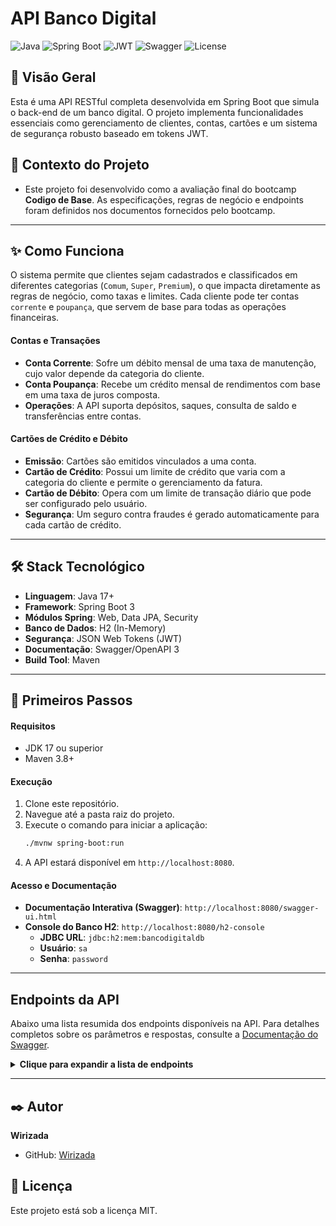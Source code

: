 # API Banco Digital

![Java](https://img.shields.io/badge/Java-17%2B-blue?style=for-the-badge&logo=openjdk)
![Spring Boot](https://img.shields.io/badge/Spring_Boot-3.x.x-green?style=for-the-badge&logo=spring)
![JWT](https://img.shields.io/badge/JWT-Authentication-black?style=for-the-badge&logo=jsonwebtokens)
![Swagger](https://img.shields.io/badge/Swagger-API_Docs-orange?style=for-the-badge&logo=swagger)
![License](https://img.shields.io/badge/License-MIT-lightgrey?style=for-the-badge)

## 📌 Visão Geral

Esta é uma API RESTful completa desenvolvida em Spring Boot que simula o back-end de um banco digital. O projeto implementa funcionalidades essenciais como gerenciamento de clientes, contas, cartões e um sistema de segurança robusto baseado em tokens JWT.

## 📄 Contexto do Projeto

* Este projeto foi desenvolvido como a avaliação final do bootcamp **Codigo de Base**. As especificações, regras de negócio e endpoints foram definidos nos documentos fornecidos pelo bootcamp.

---

## ✨ Como Funciona

O sistema permite que clientes sejam cadastrados e classificados em diferentes categorias (`Comum`, `Super`, `Premium`), o que impacta diretamente as regras de negócio, como taxas e limites. Cada cliente pode ter contas `corrente` e `poupança`, que servem de base para todas as operações financeiras.

#### Contas e Transações
* **Conta Corrente**: Sofre um débito mensal de uma taxa de manutenção, cujo valor depende da categoria do cliente.
* **Conta Poupança**: Recebe um crédito mensal de rendimentos com base em uma taxa de juros composta.
* **Operações**: A API suporta depósitos, saques, consulta de saldo e transferências entre contas.

#### Cartões de Crédito e Débito
* **Emissão**: Cartões são emitidos vinculados a uma conta.
* **Cartão de Crédito**: Possui um limite de crédito que varia com a categoria do cliente e permite o gerenciamento da fatura.
* **Cartão de Débito**: Opera com um limite de transação diário que pode ser configurado pelo usuário.
* **Segurança**: Um seguro contra fraudes é gerado automaticamente para cada cartão de crédito.

---

## 🛠️ Stack Tecnológico

* **Linguagem**: Java 17+
* **Framework**: Spring Boot 3
* **Módulos Spring**: Web, Data JPA, Security
* **Banco de Dados**: H2 (In-Memory)
* **Segurança**: JSON Web Tokens (JWT)
* **Documentação**: Swagger/OpenAPI 3
* **Build Tool**: Maven

---

## 🚀 Primeiros Passos

#### Requisitos
* JDK 17 ou superior
* Maven 3.8+

#### Execução
1.  Clone este repositório.
2.  Navegue até a pasta raiz do projeto.
3.  Execute o comando para iniciar a aplicação:
    ```bash
    ./mvnw spring-boot:run
    ```
4.  A API estará disponível em `http://localhost:8080`.

#### Acesso e Documentação
* **Documentação Interativa (Swagger)**: `http://localhost:8080/swagger-ui.html`
* **Console do Banco H2**: `http://localhost:8080/h2-console`
    * **JDBC URL**: `jdbc:h2:mem:bancodigitaldb`
    * **Usuário**: `sa`
    * **Senha**: `password`

---

## Endpoints da API

Abaixo uma lista resumida dos endpoints disponíveis na API. Para detalhes completos sobre os parâmetros e respostas, consulte a [Documentação do Swagger](http://localhost:8080/swagger-ui.html).

<details>
<summary><strong>Clique para expandir a lista de endpoints</strong></summary>

| Verbo | Rota | Descrição |
| :--- | :--- | :--- |
| **authentication-controller** |
| `POST` | `/login` | Realiza o login do usuário e retorna um token JWT. |
| **cliente-controller** |
| `POST` | `/cliente/add` | Adiciona um novo cliente. |
| `GET` | `/clientes/listAll` | Lista todos os clientes. |
| `GET` | `/clientes/{id}` | Obtém detalhes de um cliente. |
| `PUT` | `/clientes/{id}` | Atualiza informações de um cliente. |
| `DELETE` | `/cliente/{id}` | Remove um cliente. |
| **conta-controller** |
| `POST` | `/conta` | Cria uma nova conta. |
| `GET` | `/conta/{id}/saldo` | Consulta o saldo da conta. |
| `POST` | `/conta/{id}/deposito` | Realiza um depósito na conta. |
| `POST` | `/conta/{id}/saque` | Realiza um saque da conta. |
| `POST` | `/conta/{id}/transferencia` | Realiza transferência entre contas. |
| `PUT` | `/conta/{id}/manutencao` | Aplica a taxa de manutenção (conta corrente). |
| `PUT` | `/conta/{id}/rendimentos` | Aplica os rendimentos (conta poupança). |
| **cartao-controller** |
| `POST` | `/cartoes` | Emite um novo cartão. |
| `GET` | `/cartoes/{id}/fatura` | Consulta a fatura do cartão. |
| `POST` | `/cartoes/{id}/pagamento` | Realiza um pagamento com o cartão. |
| `POST` | `/cartoes/{id}/fatura/pagamento` | Realiza o pagamento da fatura do cartão. |
| `PUT` | `/cartoes/{id}/status` | Ativa ou desativa um cartão. |
| `PUT` | `/cartoes/{id}/limite` | Altera o limite do cartão. |
| `PUT` | `/cartoes/{id}/limite-diario` | Altera o limite diário do cartão. |
| **seguro-controller** |
| `GET` | `/seguros` | Lista os seguros disponíveis. |

</details>

---

## ✒️ Autor

**Wirizada**

* GitHub: [Wirizada](https://github.com/Wirizada)

## 📄 Licença

Este projeto está sob a licença MIT.
